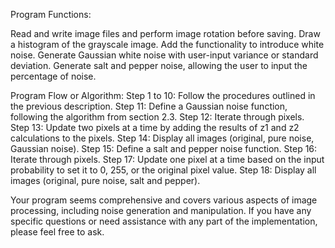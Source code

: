 Program Functions:

Read and write image files and perform image rotation before saving.
Draw a histogram of the grayscale image.
Add the functionality to introduce white noise.
Generate Gaussian white noise with user-input variance or standard deviation.
Generate salt and pepper noise, allowing the user to input the percentage of noise.

Program Flow or Algorithm:
Step 1 to 10: Follow the procedures outlined in the previous description.
Step 11: Define a Gaussian noise function, following the algorithm from section 2.3.
Step 12: Iterate through pixels.
Step 13: Update two pixels at a time by adding the results of z1 and z2 calculations to the pixels.
Step 14: Display all images (original, pure noise, Gaussian noise).
Step 15: Define a salt and pepper noise function.
Step 16: Iterate through pixels.
Step 17: Update one pixel at a time based on the input probability to set it to 0, 255, or the original pixel value.
Step 18: Display all images (original, pure noise, salt and pepper).

Your program seems comprehensive and covers various aspects of image processing, including noise generation and manipulation. If you have any specific questions or need assistance with any part of the implementation, please feel free to ask.





